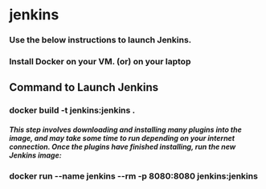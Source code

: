 # jenkins

### Use the below instructions to launch Jenkins. 
### Install Docker on your VM. (or) on your laptop

## Command to Launch Jenkins
### docker build -t jenkins:jenkins .
##### This step involves downloading and installing many plugins into the image, and may take some time to run depending on your internet connection. Once the plugins have finished installing, run the new Jenkins image:

### docker run --name jenkins --rm -p 8080:8080 jenkins:jenkins
